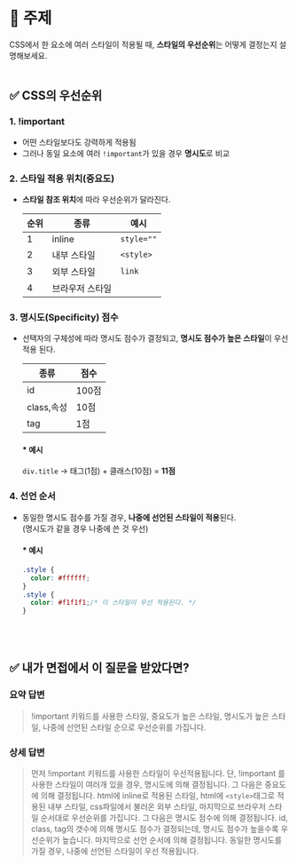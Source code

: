 # 📝 주제
CSS에서 한 요소에 여러 스타일이 적용될 때, **스타일의 우선순위**는 어떻게 결정는지 설명해보세요.
<br></br>
## ✅ CSS의 우선순위
### 1. **!important**
- 어떤 스타일보다도 강력하게 적용됨
- 그러나 동일 요소에 여러 `!important`가 있을 경우 **명시도**로 비교

### 2. **스타일 적용 위치(중요도)** 
- **스타일 참조 위치**에 따라 우선순위가 달라진다.
  
  | 순위 | 종류 | 예시 |
  |---|---|---|
  | 1 | inline  | `style=""` |
  | 2 | 내부 스타일  | `<style>` |
  | 3 | 외부 스타일 | `link` |
  | 4 | 브라우저 스타일 |   |

### 3. **명시도(Specificity) 점수**
- 선택자의 구체성에 따라 명시도 점수가 결정되고, **명시도 점수가 높은 스타일**이 우선 적용 된다.

  | 종류 | 점수 |
  | --- | --- |
  | id | 100점 |
  | class,속성 | 10점 |
  | tag | 1점 |

  #### * 예시

  `div.title` → 태그(1점) + 클래스(10점) = **11점**

### 4. **선언 순서** 
- 동일한 명시도 점수를 가질 경우, **나중에 선언된 스타일이 적용**된다.  
  (명시도가 같을 경우 나중에 쓴 것 우선)

  #### * 예시
  ```css
  .style {
    color: #ffffff;
  }
  .style {
    color: #f1f1f1;/* 이 스타일이 우선 적용된다. */
  }
  ```

<br></br>
## ✅ 내가 면접에서 이 질문을 받았다면?
### 요약 답변
> !important 키워드를 사용한 스타일, 중요도가 높은 스타일, 명시도가 높은 스타일, 나중에 선언된 스타일 순으로 우선순위를 가집니다.
### 상세 답변
> 먼저 !important 키워드를 사용한 스타일이 우선적용됩니다. 단, !important 를 사용한 스타일이 여러개 있을 경우, 명시도에 의해 결정됩니다.
> 그 다음은 중요도에 의해 결정됩니다. html에 inline로 적용된 스타일, html에 `<style>`태그로 적용된 내부 스타일, css파일에서 불러온 외부 스타일, 마지막으로 브라우저 스타일 순서대로 우선순위를 가집니다.
> 그 다음은 명시도 점수에 의해 결정됩니다. id, class, tag의 갯수에 의해 명시도 점수가 결정되는데, 명시도 점수가 높을수록 우선순위가 높습니다.
> 마지막으로 선언 순서에 의해 결정됩니다. 동일한 명시도를 가질 경우, 나중에 선언된 스타일이 우선 적용됩니다.
